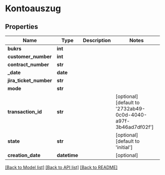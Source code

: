 # Kontoauszug

## Properties
Name | Type | Description | Notes
------------ | ------------- | ------------- | -------------
**bukrs** | **int** |  | 
**customer_number** | **int** |  | 
**contract_number** | **str** |  | 
**_date** | **date** |  | 
**jira_ticket_number** | **str** |  | 
**mode** | **str** |  | 
**transaction_id** | **str** |  | [optional] [default to '2732ab49-0c0d-4040-a97f-3b46ad7df02f']
**state** | **str** |  | [optional] [default to 'initial']
**creation_date** | **datetime** |  | [optional] 

[[Back to Model list]](../README.md#documentation-for-models) [[Back to API list]](../README.md#documentation-for-api-endpoints) [[Back to README]](../README.md)

